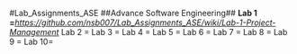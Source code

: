 #Lab_Assignments_ASE
##Advance Software Engineering##
**Lab 1 =**_https://github.com/nsb007/Lab_Assignments_ASE/wiki/Lab-1-Project-Management_
Lab 2 =
Lab 3 =
Lab 4 =
Lab 5 =
Lab 6 =
Lab 7 =
Lab 8 =
Lab 9 =
Lab 10=
